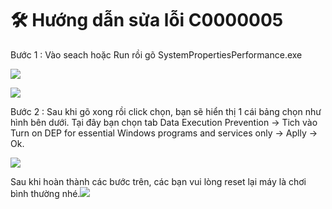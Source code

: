 # 🛠️ Hướng dẫn sửa lỗi C0000005

Bước 1 : Vào seach hoặc Run rồi gõ SystemPropertiesPerformance.exe

![](https://i0.wp.com/diablo2-vn.com/tm/app/uploads/2023/09/1.png?resize=667%2C196\&ssl=1)

![](https://i0.wp.com/diablo2-vn.com/tm/app/uploads/2023/09/2.png?resize=678%2C740\&ssl=1)

Bước 2 : Sau khi gõ xong rồi click chọn, bạn sẽ hiển thị 1 cái bảng chọn như hình bên dưới. Tại đây bạn chọn tab Data Execution Prevention -> Tich vào Turn on DEP for essential Windows programs and services only -> Aplly -> Ok.

![](https://i0.wp.com/diablo2-vn.com/tm/app/uploads/2023/09/3-1-1.png?resize=653%2C1100\&ssl=1)

Sau khi hoàn thành các bước trên, các bạn vui lòng reset lại máy là chơi bình thường nhé.![](https://i0.wp.com/diablo2-vn.com/tm/app/uploads/2023/09/4.png?resize=854%2C1439\&ssl=1)

